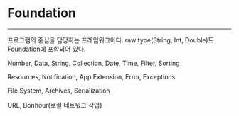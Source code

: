 # Foundation

---

프로그램의 중심을 담당하는 프레임워크이다. raw type(String, Int, Double)도 Foundation에 포함되어 있다.

Number, Data, String, Collection, Date, Time, Filter, Sorting

Resources, Notification, App Extension, Error, Exceptions

File System, Archives, Serialization

URL, Bonhour(로컬 네트워크 작업)